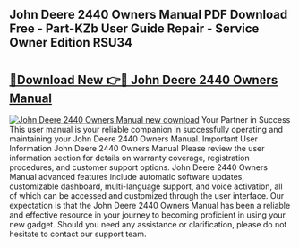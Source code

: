 ## John Deere 2440 Owners Manual PDF Download Free - Part-KZb User Guide Repair - Service Owner Edition RSU34

# <h2><a href="http://bc86234.oget.top/?id=John+Deere+2440+Owners+Manual">🔗Download New 👉🔴 John Deere 2440 Owners Manual</a></h2>

[![John Deere 2440 Owners Manual new download](https://i.imgur.com/5g1atiW.png)](http://bc86234.oget.top/?id=John+Deere+2440+Owners+Manual)
Your Partner in Success This user manual is your reliable companion in successfully operating and maintaining your John Deere 2440 Owners Manual. Important User Information John Deere 2440 Owners Manual Please review the user information section for details on warranty coverage, registration procedures, and customer support options. John Deere 2440 Owners Manual advanced features include automatic software updates, customizable dashboard, multi-language support, and voice activation, all of which can be accessed and customized through the user interface. Our expectation is that the John Deere 2440 Owners Manual has been a reliable and effective resource in your journey to becoming proficient in using your new gadget. Should you need any assistance or clarification, please do not hesitate to contact our support team.
